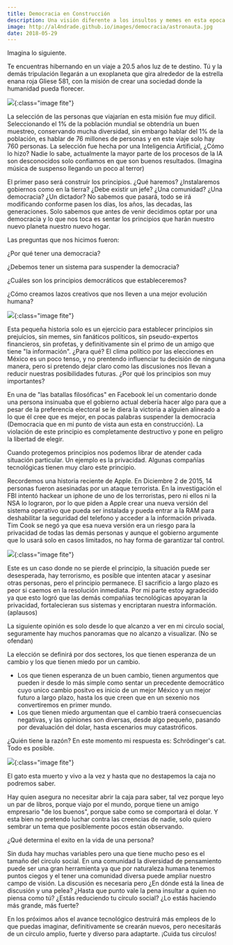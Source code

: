 ```yaml
---
title: Democracia en Construcción
description: Una visión diferente a los insultos y memes en esta epoca electoral
image: http://al4ndrade.github.io/images/democracia/astronauta.jpg
date: 2018-05-29
---
```


Imagina lo siguiente.

Te encuentras hibernando en un viaje a 20.5 años luz de te destino. Tú y la demás tripulación llegarán a un exoplaneta que gira alrededor de la estrella enana roja Gliese 581, con la misión de crear una sociedad donde la humanidad pueda florecer.

![]({{site.baseurl}}/images/democracia/gliese581.jpg){:class="image fite"}

La selección de las personas que viajarían en esta misión fue muy dificil. Seleccionando el 1% de la población mundial se obtendría un buen muestreo, conservando mucha diversidad, sin embargo hablar del 1% de la población, es hablar de 76 millones de personas y en este viaje solo hay 760 personas. 
La selección fue hecha por una Inteligencia Artificial, ¿Cómo lo hizo? Nadie lo sabe, actualmente la mayor parte de los procesos de la IA son desconocidos solo confiamos en que son buenos resultados. (Imagina música de suspenso llegando un poco al terror)

El primer paso será construir los principios. ¿Qué haremos? ¿Instalaremos gobiernos como en la tierra? ¿Debe existir un jefe? ¿Una comunidad? ¿Una democracia? ¿Un dictador? No sabemos que pasará, todo se irá modificando conforme pasen los días, los años, las decadas, las generaciones. Solo sabemos que antes de venir decidimos optar por una democracia y lo que nos toca es sentar los principios que harán nuestro nuevo planeta nuestro nuevo hogar.

Las preguntas que nos hicimos fueron:

¿Por qué tener una democracia?

¿Debemos tener un sistema para suspender la democracia?

¿Cuáles son los principios democráticos que estableceremos?

¿Cómo creamos lazos creativos que nos lleven a una mejor evolución humana?

![]({{site.baseurl}}/images/democracia/astronauta.jpg){:class="image fite"}

Esta pequeña historia solo es un ejercicio para establecer principios sin prejuicios, sin memes, sin fanáticos políticos, sin pseudo-expertos financieros, sin profetas, y definitivamente sin el primo de un amigo que tiene "la información". ¿Para qué? El clima político por las elecciones en México es un poco tenso, y no prentendo influenciar tu decisión de ninguna manera, pero si pretendo dejar claro como las discusiones nos llevan a reducir nuestras posibilidades futuras.
¿Por qué los principios son muy importantes?

En una de "las batallas filosóficas" en Facebook leí un comentario donde una persona insinuaba que el gobierno actual debería hacer algo para que a pesar de la preferencia electoral se le diera la victoria a alguien alineado a lo que él cree que es mejor, en pocas palabras suspender la democracia (Democracia que en mi punto de vista aun esta en construcción). La violación de este principio es completamente destructivo y pone en peligro la libertad de elegir.

Cuando protegemos principios nos podemos librar de atender cada situación particular. Un ejemplo es la privacidad. Algunas compañías tecnológicas tienen muy claro este principio.  

Recordemos una historia reciente de Apple. En Diciembre 2 de 2015, 14 personas fueron asesinadas por un ataque terrorista. En la investigación el FBI intentó hackear un iphone de uno de los terroristas, pero ni ellos ni la NSA lo lograron, por lo que piden a Apple crear una nueva versión del sistema operativo que pueda ser instalada y pueda entrar a la RAM para deshabilitar la seguridad del telefono y acceder a la información privada. Tim Cook se negó ya que esa nueva versión era un riesgo para la privacidad de todas las demás personas y aunque el gobierno argumente que lo usará solo en casos limitados, no hay forma de garantizar tal control.

![]({{site.baseurl}}/images/democracia/iphone.jpg){:class="image fite"}

Este es un caso donde no se pierde el principio, la situación puede ser desesperada, hay terrorismo, es posible que intenten atacar y asesinar otras personas, pero el principio permanece. El sacrificio a largo plazo es peor si caemos en la resolución inmediata. Por mi parte estoy agradecido ya que esto logró que las demás compañias tecnológicas apoyaran la privacidad, fortalecieran sus sistemas y encriptaran nuestra información. (aplausos)

La siguiente opinión es solo desde lo que alcanzo a ver en mi circulo social, seguramente hay muchos panoramas que no alcanzo a visualizar. (No se ofendan)

La elección se definirá por dos sectores, los que tienen esperanza de un cambio y los que tienen miedo por un cambio.

<ul>
	<li>Los que tienen esperanza de un buen cambio, tienen argumentos que pueden ir desde lo más simple como sentar un precedente democrático cuyo unico cambio positvo es inicio de un mejor México y un mejor futuro a largo plazo,  hasta los que creen que en un sexenio nos convertiremos en primer mundo.
	</li>
	<li>Los que tienen miedo argumentan que el cambio traerá consecuencias negativas, y las opiniones son diversas, desde algo pequeño, pasando por devaluación del dolar, hasta escenarios muy catastróficos.
	</li>
</ul>
		
¿Quién tiene la razón?
En este momento mi respuesta es: Schrödinger's cat. <br>
Todo es posible.

![]({{site.baseurl}}/images/democracia/schrodingers-bet.jpg){:class="image fite"}

El gato esta muerto y vivo a la vez y hasta que no destapemos la caja no podremos saber.

Hay quien asegura no necesitar abrir la caja para saber, tal vez porque leyo un par de libros, porque viajo por el mundo, porque tiene un amigo empresario "de los buenos", porque sabe como se comportará el dolar. Y esta bien no pretendo luchar contra las creencias de nadie, solo quiero sembrar un tema que posiblemente pocos están observando.

¿Qué determina el exito en la vida de una persona?

Sin duda hay muchas variables pero una que tiene mucho peso es el tamaño del circulo social.
En una comunidad la diversidad de pensamiento puede ser una gran herramienta ya que por naturaleza humana tenemos puntos ciegos y el tener una comunidad diversa puede ampliar nuestro campo de visión. 
La discusión es necesaria pero ¿En dónde está la linea de discusión y una pelea? ¿Hasta que punto vale la pena insultar a quien no piensa como tú? ¿Estás reduciendo tu círculo social? ¿Lo estás haciendo más grande, más fuerte?

En los próximos años el avance tecnológico destruirá más empleos de lo que puedas imaginar, definitivamente se crearán nuevos, pero necesitarás de un círculo amplio, fuerte y diverso para adaptarte. ¡Cuida tus círculos!


